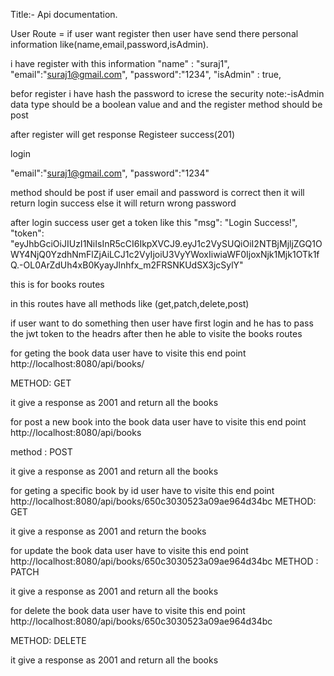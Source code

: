 Title:- Api documentation.

User Route = if user want register then user have send there personal information like(name,email,password,isAdmin).

i have register with this  information 
"name" : "suraj1",
"email":"suraj1@gmail.com",
"password":"1234",
"isAdmin" : true,


befor register i have hash the password to icrese the security
note:-isAdmin data type should be a boolean value and and the register method should be post

after register will get response Registeer success(201)

login

"email":"suraj1@gmail.com",
"password":"1234"

method should be post 
if user email and password is correct then it will return login success else it will return wrong password

after login success user get a token 
like this 
 "msg": "Login Success!",
    "token": "eyJhbGciOiJIUzI1NiIsInR5cCI6IkpXVCJ9.eyJ1c2VySUQiOiI2NTBjMjljZGQ1OWY4NjQ0YzdhNmFlZjAiLCJ1c2VyIjoiU3VyYWoxIiwiaWF0IjoxNjk1Mjk1OTk1fQ.-OL0ArZdUh4xB0KyayJlnhfx_m2FRSNKUdSX3jcSylY"


this is for books routes

in this routes have all methods like (get,patch,delete,post)

if user want to do something then user have first login and he has to pass the jwt token to the headrs after then he able to visite the books routes

for geting the book data
user have to visite this end point
http://localhost:8080/api/books/

METHOD: GET

it give a response as 2001 and return all the books


for post a new book into the book data
user have to visite this end point
http://localhost:8080/api/books

method  : POST

it give a response as 2001 and return all the books

for geting a specific  book by id
user have to visite this end point
http://localhost:8080/api/books/650c3030523a09ae964d34bc
METHOD: GET


it give a response as 2001 and return the books


for update the book data
user have to visite this end point
http://localhost:8080/api/books/650c3030523a09ae964d34bc
METHOD : PATCH

it give a response as 2001 and return all the books

for delete the book data
user have to visite this end point
http://localhost:8080/api/books/650c3030523a09ae964d34bc

METHOD: DELETE


it give a response as 2001 and return all the books

